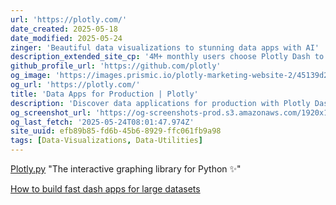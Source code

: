 ```yaml
---
url: 'https://plotly.com/'
date_created: 2025-05-18
date_modified: 2025-05-24
zinger: 'Beautiful data visualizations to stunning data apps with AI'
description_extended_site_cp: '4M+ monthly users choose Plotly Dash to create amazing data visualizations and interactive data apps in Python. Plotly Dash Enterprise boosts your Dash capabilities by accelerating Dash app development, deployment, securing and scaling of production-grade data apps. With Dash Enterprise, you can leverage AI-assisted app development, enjoy one-click deployment, and implement robust security measures, transforming your Plotly Dash expertise into actionable business solutions.'
github_profile_url: 'https://github.com/plotly'
og_image: 'https://images.prismic.io/plotly-marketing-website-2/45139d28-6d34-4168-9480-2c57ee3a81c8_plotly.png?auto=compress,format'
og_url: 'https://plotly.com/'
title: 'Data Apps for Production | Plotly'
description: 'Discover data applications for production with Plotly Dash. Put data and AI into action with scalable, interactive data apps for your organization.'
og_screenshot_url: 'https://og-screenshots-prod.s3.amazonaws.com/1920x1080/80/false/f675f519fbb7170d6c607b0e00f1270d300a11846d4a231971de334884100863.jpeg'
og_last_fetch: '2025-05-24T08:01:47.974Z'
site_uuid: efb89b85-fd6b-45b6-8929-ffc061fb9a98
tags: [Data-Visualizations, Data-Utilities]
---
```


[Plotly.py](https://github.com/plotly/plotly.py) "The interactive graphing library for Python ✨"

[How to build fast dash apps for large datasets](https://plotly.com/blog/polars-to-build-fast-dash-apps-for-large-datasets/)

